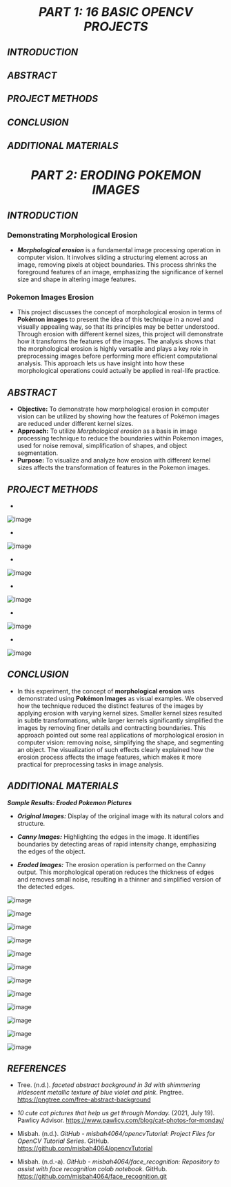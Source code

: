 <h1 align="center"><i>PART 1: 16 BASIC OPENCV PROJECTS</i></h1>

## ___INTRODUCTION___

## _**ABSTRACT**_

## _**PROJECT METHODS**_

## _**CONCLUSION**_

## _**ADDITIONAL MATERIALS**_

<h1 align="center"><i>PART 2: ERODING POKEMON IMAGES</i></h1>

## ___INTRODUCTION___

  ### Demonstrating Morphological Erosion

  * **_Morphological erosion_** is a fundamental image processing operation in computer vision. It involves sliding a structuring element across an image, removing pixels at object boundaries. This process shrinks the foreground features of an image, emphasizing the significance of kernel size and shape in altering image features.

  ### Pokemon Images Erosion
  * This project discusses the concept of morphological erosion in terms of **Pokémon images** to present the idea of this technique in a novel and visually appealing way, so that its principles may be better understood. Through erosion with different kernel sizes, this project will demonstrate how it transforms the features of the images. The analysis shows that the morphological erosion is highly versatile and plays a key role in preprocessing images before performing more efficient computational analysis. This approach lets us have insight into how these morphological operations could actually be applied in real-life practice.
  
## _**ABSTRACT**_

* **Objective:** To demonstrate how morphological erosion in computer vision can be utilized by showing how the features of Pokémon images are reduced under different kernel sizes.
* **Approach:** To utilize _Morphological erosion_ as a basis in image processing technique to reduce the boundaries within Pokemon images, used for noise removal, simplification of shapes, and object segmentation.
* **Purpose:** To visualize and analyze how erosion with different kernel sizes affects the transformation of features in the Pokemon images.

## _**PROJECT METHODS**_

*
![image](https://github.com/user-attachments/assets/a665089f-d7b7-42f6-8d3e-f57b28432505)

*
![image](https://github.com/user-attachments/assets/dbc9882e-d7b2-4a3c-a1e8-8943f2a936fe)

*
![image](https://github.com/user-attachments/assets/b398f7ce-cc20-4b3c-bbc9-06a2c4a29a4e)

*
![image](https://github.com/user-attachments/assets/55f723b6-ff18-417c-818f-0ae31209e799)

*
![image](https://github.com/user-attachments/assets/5b3e7dc7-dd1f-495b-b9bf-e22c34d60ca7)

*
![image](https://github.com/user-attachments/assets/a5e6e1a0-b2e9-43b2-a9fa-aa13668b06fe)



## _**CONCLUSION**_

- In this experiment, the concept of **morphological erosion** was demonstrated using **Pokémon Images** as visual examples. We observed how the technique reduced the distinct features of the images by applying erosion with varying kernel sizes. Smaller kernel sizes resulted in subtle transformations, while larger kernels significantly simplified the images by removing finer details and contracting boundaries. This approach pointed out some real applications of morphological erosion in computer vision: removing noise, simplifying the shape, and segmenting an object. The visualization of such effects clearly explained how the erosion process affects the image features, which makes it more practical for preprocessing tasks in image analysis.

## _**ADDITIONAL MATERIALS**_

_**Sample Results: Eroded Pokemon Pictures**_

* _**Original Images:**_ Display of the original image with its natural colors and structure.

* _**Canny Images:**_ Highlighting the edges in the image. It identifies boundaries by detecting areas of rapid intensity change, emphasizing the edges of the object.

* _**Eroded Images:**_ The erosion operation is performed on the Canny output. This morphological operation reduces the thickness of edges and removes small noise, resulting in a thinner and simplified version of the detected edges.

![image](https://github.com/user-attachments/assets/42d12c9e-6b4d-4fd3-9e13-a011d774678c)

![image](https://github.com/user-attachments/assets/9b193da0-64a0-44d9-ad57-69ae7fc26519)

![image](https://github.com/user-attachments/assets/c3e9e724-769a-4067-8905-9184c82b3a42)

![image](https://github.com/user-attachments/assets/4cde1efd-7d0e-4b77-84d5-25f902431b32)

![image](https://github.com/user-attachments/assets/6e5d9415-57e4-45ef-a3ab-07155d64f77f)

![image](https://github.com/user-attachments/assets/da99f3b3-b6dd-4a14-8ffc-bfb47f3b27ba)

![image](https://github.com/user-attachments/assets/280e6716-31a3-41da-918d-3192a010a0cc)

![image](https://github.com/user-attachments/assets/e3dbc059-1816-44cc-990d-5d972f2a04ad)

![image](https://github.com/user-attachments/assets/7367dd78-e202-48ac-8a24-e96eeef07a86)

![image](https://github.com/user-attachments/assets/32f3fffa-d2c3-489e-9b6a-7de875d48c0a)

![image](https://github.com/user-attachments/assets/e2f85fe1-6234-421c-951d-970afb306f98)

![image](https://github.com/user-attachments/assets/1e0ceb6c-0041-41fb-9e04-01ec94a8660b)

## ___REFERENCES___

* Tree. (n.d.). _faceted abstract background in 3d with shimmering iridescent metallic texture of blue violet and pink_. Pngtree. https://pngtree.com/free-abstract-background

* _10 cute cat pictures that help us get through Monday._ (2021, July 19). Pawlicy Advisor. https://www.pawlicy.com/blog/cat-photos-for-monday/

* Misbah. (n.d.). _GitHub - misbah4064/opencvTutorial: Project Files for OpenCV Tutorial Series_. GitHub. https://github.com/misbah4064/opencvTutorial

* Misbah. (n.d.-a). _GitHub - misbah4064/face_recognition: Repository to assist with face recognition colab notebook_. GitHub. https://github.com/misbah4064/face_recognition.git
